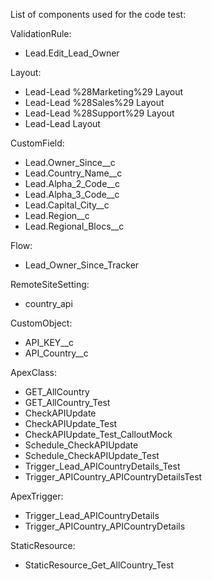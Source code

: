 List of components used for the code test:


ValidationRule:
  - Lead.Edit_Lead_Owner 
 
Layout:
  - Lead-Lead %28Marketing%29 Layout 
  - Lead-Lead %28Sales%29 Layout 
  - Lead-Lead %28Support%29 Layout 
  - Lead-Lead Layout 
 
CustomField:
  - Lead.Owner_Since__c
  - Lead.Country_Name__c
  - Lead.Alpha_2_Code__c 
  - Lead.Alpha_3_Code__c 
  - Lead.Capital_City__c 
  - Lead.Region__c 
  - Lead.Regional_Blocs__c 
 
Flow:
  - Lead_Owner_Since_Tracker 
 
RemoteSiteSetting:
  - country_api 
 
CustomObject:
  - API_KEY__c 
  - API_Country__c 
 
ApexClass:
  - GET_AllCountry 
  - GET_AllCountry_Test 
  - CheckAPIUpdate 
  - CheckAPIUpdate_Test 
  - CheckAPIUpdate_Test_CalloutMock 
  - Schedule_CheckAPIUpdate 
  - Schedule_CheckAPIUpdate_Test 
  - Trigger_Lead_APICountryDetails_Test 
  - Trigger_APICountry_APICountryDetailsTest 
 
ApexTrigger:
  - Trigger_Lead_APICountryDetails 
  - Trigger_APICountry_APICountryDetails 
 
StaticResource:
  - StaticResource_Get_AllCountry_Test
